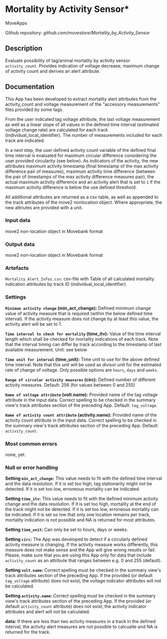 # Mortality by Activity Sensor*

MoveApps

Github repository: *github.com/movestore/Mortality_by_Activity_Sensor*

## Description
Evaluate possibility of tag/animal mortality by activity sensor `activity_count`. Provides indication of voltage decrease, maximum change of activity count and derives an alert attribute.

## Documentation
This App has been developed to extract mortality alert attributes from the activity_count and voltage measurement of the "accessory measurements" files provided by some tags.

From the user indicated tag voltage attribute, the last voltage measurement as well as a linear slope of all values in the defined time interval (estimated voltage change rate) are calculated for each track (individual_local_identifier). The number of measurements included for each track are indicated.

In a next step, the user defined activity count variable of the defined final time interval is evaluated for maximum circular difference considering the user provided circularity (see below). As indicators of the activity, the new attributes maximum activity timestamp (final timestamp of the max activity difference pair of measures), maximum activity time difference (between the pair of timestamps of the max activity difference measures pair), the actual maximum activity difference and an activity alert that is set to `1` if the maximum activity difference is below the use defined threshold.

All additional attributes are returned as a csv table, as well as appended to the track attributes of the move2 nonlocation object. Where appropriate, the new attriutes are provided with a unit.


### Input data
move2 non-location object in Movebank format

### Output data
move2 non-location object in Movebank format

### Artefacts
`Mortality_Alert_Infos.csv`: csv-file with Table of all calculated mortality indication attributes by track ID (individual_local_identifier).

### Settings 
**`Minimum activity change` (min_act_change):** Defined minimum change value of activity measure that is required (within the below defined time interval). If the activity measure does not change by at least this value, the activity alert will be set to 1.

**`Time interval to check for mortality` (time_itv):** Value of the time interval length which shall be checked for mortality indications of each track. Note that the interval timing can differ by track according to the timestamp of last available measurement. Unit: see below

**`Time unit for interval` (time_unit):** Time unit to use for the above defined time interval. Note that this unit will be used as divisor unit for the estimated rate of change of voltage. Only possible options are `hours`, `days` and `weeks`.

**`Range of circular activity measures` (circ):** Defined number of different activity measures. Default: 256 (for values between 0 and 255)

**`Name of voltage attribute` (volt.name):** Provided name of the tag voltage attribute in the input data. Correct spelling to be checked in the summary view's track attributes section of the preceding App. Default: `tag_voltage`.

**`Name of activity count attribute` (activity.name):** Provided name of the activity count attribute in the input data. Correct spelling to be checked in the summary view's track attributes section of the preceding App. Default: `activity_count`.

### Most common errors
none, yet.

### Null or error handling
**Setting `min_act_change`:** This value needs to fit with the defined time interval and the data resolution. If it is set too high, tag stationarity might not be detected. If it is set too low, erroneous mortality can be indicated.

**Setting `time_itv`:** This value needs to fit with the defined minimum activity change and the data resolution. If it is set too high, mortality at the end of the track might not be detected. If it is set too low, erroneous mortality can be indicated. If it is set so low that only one location remains per track, mortality indication is not possible and NA is returned for most attributes.

**Setting `time_unit`:** Can only be set to hours, days or weeks.

**Setting `circ`:** The App was developed to detect if a circularly defined activity measure is changing. If the activity measure works differently, this measure does not make sense and the App will give wrong results or fail. Please, make sure that you are using this App only for data that include `activity_count` as an attribute that ranges between e.g. 0 and 255 (default).

**Setting `volt.name`:** Correct spelling must be checked in the summary view's track attributes section of the preceding App. If the provided (or default `tag_voltage` attribute) does not exist, the voltage indicator attributes will not be calculated.

**Setting `activity.name`:** Correct spelling must be checked in the summary view's track attributes section of the preceding App. If the provided (or default `activity_count` attribute) does not exist, the activity indicator attributes and alert will not be calculated.

**data:** If there are less than two activity measures in a track in the defined interval, the activity alert measures are not possible to calcualte and NA is returned for the track. 